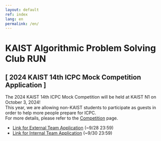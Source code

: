 ```yaml
---
layout: default
ref: index
lang: en
permalink: /en/
---
```


# KAIST Algorithmic Problem Solving Club RUN

## [ 2024 KAIST 14th ICPC Mock Competition Application ]
The 2024 KAIST 14th ICPC Mock Competition will be held at KAIST N1 on October 3, 2024!   
This year, we are allowing non-KAIST students to participate as guests in order to help more people prepare for ICPC.   
For more details, please refer to the [Competition](https://kaist.run/en/contests/) page.
* [Link for External Team Application](https://forms.gle/JsCjZjH349zPySBj8) (~9/28 23:59)
* [Link for Internal Team Application](https://forms.gle/eXHjDzBoHeHuGmjEA) (~9/30 23:59)